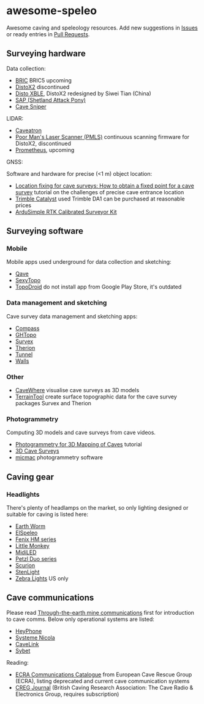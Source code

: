 # awesome-speleo

Awesome caving and speleology resources. Add new suggestions in [Issues](https://github.com/kravietz/awesome-speleo/issues)
or ready entries in [Pull Requests](https://github.com/kravietz/awesome-speleo/pulls).

## Surveying hardware

Data collection:

* [BRIC](https://www.bricsurvey.com) BRIC5 upcoming
* [DistoX2](https://paperless.bheeb.ch) discontinued
* [Disto XBLE](https://www.youtube.com/watch?v=6OvoH-lpF4c), DistoX2 redesigned by Siwei Tian (China)
* [SAP (Shetland Attack Pony)](https://www.shetlandattackpony.co.uk/index.php?route=common/home)
* [Cave Sniper](https://speleonews.pl/cave-sniper/)

LIDAR:

* [Caveatron](http://www.caveatron.com)
* [Poor Man's Laser Scanner (PMLS)](https://github.com/poormanslaserscanner) continuous scanning firmware for DistoX2, discontinued
* [Prometheus](https://3dcavesurveys.com/index.php/prometheus/), upcoming

GNSS:

Software and hardware for precise (<1 m) object location:

* [Location fixing for cave surveys: How to obtain a fixed point for a cave survey](https://www.cavinguk.co.uk/info/locatingsurveys.html) tutorial on the challenges of precise cave entrance location
* [Trimble Catalyst](https://geospatial.trimble.com/en/products/software/trimble-catalyst) used Trimble DA1 can be purchased at reasonable prices
* [ArduSimple RTK Calibrated Surveyor Kit](https://www.ardusimple.com/product/rtk-surveyor-kit-accessories/)

## Surveying software

### Mobile

Mobile apps used underground for data collection and sketching:

* [Qave](https://play.google.com/store/apps/details?id=com.svist.qave)
* [SexyTopo](https://play.google.com/store/apps/details?id=org.hwyl.sexytopo)
* [TopoDroid](https://sites.google.com/site/speleoapps/home/topodroid) do not install app from Google Play Store, it's outdated

### Data management and sketching

Cave survey data management and sketching apps:

* [Compass](https://fountainware.com/compass/index.htm)
* [GHTopo](https://ghtopo.blog4ever.com/ghtopo)
* [Survex](https://survex.com)
* [Therion](https://therion.speleo.sk)
* [Tunnel](https://github.com/CaveSurveying/tunnelx)
* [Walls](https://www.texasspeleologicalsurvey.org/software/walls/tsswalls.php)

### Other

* [CaveWhere](https://cavewhere.com) visualise cave surveys as 3D models
* [TerrainTool](http://ubss.org.uk/terraintool/terraintool.php) create surface topographic data for the cave survey packages Survex and Therion

### Photogrammetry

Computing 3D models and cave surveys from cave videos.

* [Photogrammetry for 3D Mapping of Caves](https://ruuth.xyz/Photogrammetryfor3DMappingofCaves.html) tutorial
* [3D Cave Surveys](https://3dcavesurveys.com)
* [micmac](https://github.com/micmacIGN/micmac) photogrammetry software

## Caving gear

### Headlights

There's plenty of headlamps on the market, so only lighting designed or suitable for caving is listed here:

* [Earth Worm](https://earthwormcavelight.co.uk)
* [ElSpeleo](http://www.elwork-speleo.hr/Index.aspx?l=EN)
* [Fenix HM series](https://www.fenixlighting.com/collections/headlamps)
* [Little Monkey](https://littlemonkeycaving.co.uk/Rude-Nora-4/)
* [MidiLED](https://www.midiled.pl/)
* [Petzl Duo series](https://www.petzl.com/GB/en/Sport/Headlamps)
* [Scurion](https://www.scurion.ch/)
* [StenLight](http://www.stenlight.com)
* [Zebra Lights](https://www.zebralight.com/Headlamp_c_7.html) US only

## Cave communications

Please read [Through-the-earth mine communications](https://en.wikipedia.org/wiki/Through-the-earth_mine_communications) first for introduction to cave comms. Below only operational systems are listed:

* [HeyPhone](http://bcra.org.uk/creg/heyphone/introduction.html)
* [Systeme Nicola](https://pe2bz.philpem.me.uk/Comm/-%20ELF-VLF/-%20ELF-Theory/-%20CaveTheory/CaveRadio1/System-Nicola-Mk2/SYTEME_NICOLA_Mk2.html)
* [CaveLink](https://www.cavelink.com/cl3x_neu/index.php/en/)
* [Sybet](https://sybet.eu/batnode/)

Reading:

* [ECRA Communications Catalogue](https://caverescue.eu/documents/communication/communications-catalogue/) from European Cave Rescue Group (ECRA), listing deprecated and current cave communication systems
* [CREG Journal](https://bcra.org.uk/pub/cregj/index.html?j=) (British Caving Research Association: The Cave Radio & Electronics Group, requires subscription)
